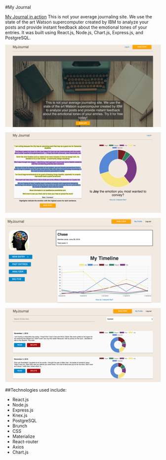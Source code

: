 #My Journal

[My Journal in action](https://www.youtube.com/watch?v=D83t7BPALE4&feature=youtu.be)
This is not your average journaling site. We use the state of the art Watson supercomputer created by IBM to analyze your posts and provide instant feedback about the emotional tones of your entries.  It was built using React.js, Node.js, Chart.js, Express.js, and PostgreSQL.

![Home View](./READMEIMG/home.png?raw=true "Home View")

![Analyzer View](./READMEIMG/Analyzer.png?raw=true "Home View")

![Profile View](./READMEIMG/profile.png?raw=true "Home View")

![Entries View](./READMEIMG/Entries.png?raw=true "Home View")


##Technologies used include:

* React.js
* Node.js
* Express.js
* Knex.js
* PostgreSQL
* Brunch
* CSS
* Materialize
* React-router
* Axios
* Chart.js

